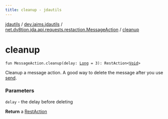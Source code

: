 ```yaml
---
title: cleanup - jdautils
---
```


[jdautils](../../index.html) / [dev.jaims.jdautils](../index.html) / [net.dv8tion.jda.api.requests.restaction.MessageAction](index.html) / [cleanup](./cleanup.html)

# cleanup

`fun MessageAction.cleanup(delay: `[`Long`](https://kotlinlang.org/api/latest/jvm/stdlib/kotlin/-long/index.html)` = 3): RestAction<`[`Void`](https://docs.oracle.com/javase/6/docs/api/java/lang/Void.html)`>`

Cleanup a message action. A good way to delete the message after you use [send](../net.dv8tion.jda.api.entities.-message-channel/send.html).

### Parameters

`delay` - the delay before deleting

**Return**
a [RestAction](#)

